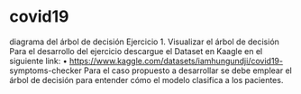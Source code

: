 # covid19
diagrama del árbol de decisión
Ejercicio 1.  Visualizar el árbol de decisión
Para el desarrollo del ejercicio descargue el Dataset en Kaagle en el 
siguiente link:
• https://www.kaggle.com/datasets/iamhungundji/covid19-
symptoms-checker 
Para el caso propuesto a desarrollar se debe emplear el árbol de 
decisión para entender cómo el modelo clasifica a los pacientes.
